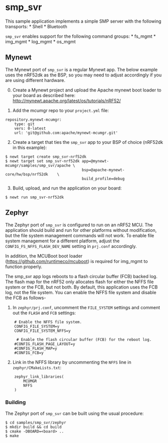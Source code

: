 # smp_svr

This sample application implements a simple SMP server with the following
transports:
    * Shell
    * Bluetooth

`smp_svr` enables support for the following command groups:
    * fs_mgmt
    * img_mgmt
    * log_mgmt
    * os_mgmt

## Mynewt

The Mynewt port of `smp_svr` is a regular Mynewt app.  The below example uses the nRF52dk as the BSP, so you may need to adjust accordingly if you are using different hardware.

0. Create a Mynewt project and upload the Apache mynewt boot loader to your
board as described here: http://mynewt.apache.org/latest/os/tutorials/nRF52/

1. Add the mcumgr repo to your `project.yml` file:

```
repository.mynewt-mcumgr:
    type: git
    vers: 0-latest
    url: 'git@github.com:apache/mynewt-mcumgr.git'
```

2. Create a target that ties the `smp_svr` app to your BSP of choice (nRF52dk in this example):

```
$ newt target create smp_svr-nrf52dk
$ newt target set smp_svr-nrf52dk app=@mynewt-mcumgr/samples/smp_svr/apache \
                                  bsp=@apache-mynewt-core/hw/bsp/nrf52dk    \
                                  build_profile=debug
```

3. Build, upload, and run the application on your board:

```
$ newt run smp_svr-nrf52dk
```

## Zephyr

The Zephyr port of `smp_svr` is configured to run on an nRF52 MCU.  The
application should build and run for other platforms without modification, but
the file system management commands will not work.  To enable file system
management for a different platform, adjust the `CONFIG_FS_NFFS_FLASH_DEV_NAME`
setting in `prj.conf` accordingly.

In addition, the MCUBoot boot loader (https://github.com/runtimeco/mcuboot) is
required for img_mgmt to function properly.

The smp_svr app logs reboots to a flash circular buffer (FCB) backed log.  The
flash map for the nRF52 only allocates flash for either the NFFS file system or
the FCB, but not both.  By default, this application uses the FCB log, not the
file system.  You can enable the NFFS file system and disable the FCB as follows-

1. In `zephyr/prj.conf`, uncomment the `FILE_SYSTEM` settings and comment out
the `FLASH` and `FCB` settings:

```
    # Enable the NFFS file system.
    CONFIG_FILE_SYSTEM=y
    CONFIG_FILE_SYSTEM_NFFS=y

     # Enable the flash circular buffer (FCB) for the reboot log.
    #CONFIG_FLASH_PAGE_LAYOUT=y
    #CONFIG_FLASH_MAP=y
    #CONFIG_FCB=y
```

2. Link in the NFFS library by uncommenting the `NFFS` line in
`zephyr/CMakeLists.txt`:

```
    zephyr_link_libraries(
        MCUMGR
        NFFS
    )
```

### Building

The Zephyr port of `smp_svr` can be built using the usual procedure:

```
$ cd samples/smp_svr/zephyr
$ mkdir build && cd build
$ cmake -DBOARD=<board> ..
$ make
```
